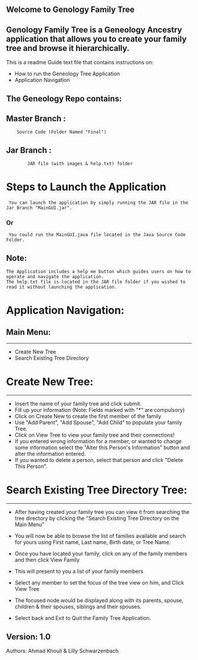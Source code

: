 Welcome to Genology Family Tree
-----------------------
Genology Family Tree is a Geneology Ancestry application that allows you to create your family tree and browse it hierarchically.
-----------------------------------------------------------------------------------------------------------------------
This is a readme Guide text file that contains instructions on:

*  How to run the Geneology Tree Application
*  Application Navigation


The Geneology Repo contains:
-----------------------------------

## Master Branch :
		Source Code (Folder Named "Final")
## Jar Branch :
	      	JAR file (with images & help.txt) folder


Steps to Launch the Application
===================================
	 You can launch the application by simply running the JAR file in the Jar Branch "MainGUI.jar".

### Or


	 You could run the MainGUI.java file located in the Java Source Code Folder.



## Note:

	The Application includes a help me button which guides users on how to operate and navigate the application.
	The help.txt file is located in the JAR file folder if you wished to read it without launching the application.



Application Navigation:
===================================

## Main Menu:
--------------
* Create New Tree
* Search Existing Tree Directory


# Create New Tree:
--------------------
* Insert the name of your family tree and click submit.
* Fill up your information (Note: Fields marked with "*" are compulsory)
* Click on Create New to create the first member of the family
* Use "Add Parent", "Add Spouse", "Add Child" to populate your family Tree.
* Click on View Tree to view your family tree and their connections!
* If you entered wrong information for a member, or wanted to change some information
   select the "Alter this Person's Information" button and alter the information entered.
* If you wanted to delete a person, select that person and click "Delete This Person".

# Search Existing Tree Directory Tree:
----------------------------------------
* After having created your family tree you can view it from searching the tree directory
   by clicking the "Search Existing Tree Directory on the Main Menu"
* You will now be able to browse the list of families available and search for yours
   using First name, Last name, Birth date, or Tree Name.
* Once you have located your family, click on any of the family members and then click View Family
* This will present to you a list of your family members
* Select any member to set the focus of the tree view on him, and Click View Tree
* The focused node would be displayed along with its parents, spouse, children & their spouses, siblings and their spouses.


* Select back and Exit to Quit the Family Tree Application.



Version: 1.0
-------------
Authors: Ahmad Khouli & Lilly Schwarzenbach



